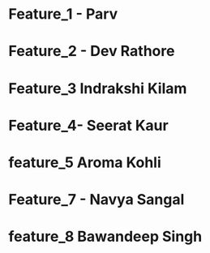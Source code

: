 


# Feature_1 - Parv
# Feature_2 - Dev Rathore
# Feature_3 Indrakshi Kilam
# Feature_4- Seerat Kaur
# feature_5 Aroma Kohli

# Feature_7 - Navya Sangal
# feature_8 Bawandeep Singh

